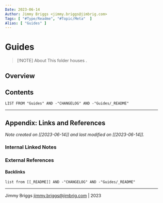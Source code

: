 ```yaml
---
Date: 2023-06-14
Author: Jimmy Briggs <jimmy.briggs@jimbrig.com>
Tags: [ "#Type/Readme", "#Topic/Meta"  ]
Alias: [ "Guides" ]
---
```


# Guides

> [!NOTE] About
> This folder houses .

## Overview

## Contents

```dataview
LIST FROM "Guides" AND -"CHANGELOG" AND -"Guides/_README"
```

***

## Appendix: Links and References

*Note created on [[2023-06-14]] and last modified on [[2023-06-14]].*

### Internal Linked Notes

### External References

#### Backlinks

```dataview
list from [[_README]] AND -"CHANGELOG" AND -"Guides/_README"
```


***

Jimmy Briggs <jimmy.briggs@jimbrig.com> | 2023

